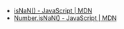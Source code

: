 - [isNaN() - JavaScript | MDN](https://developer.mozilla.org/en-US/docs/Web/JavaScript/Reference/Global_Objects/isNaN)
- [Number.isNaN() - JavaScript | MDN](https://developer.mozilla.org/en-US/docs/Web/JavaScript/Reference/Global_Objects/Number/isNaN)
